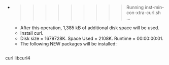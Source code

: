 * >>>>>>>>> Running inst-min-con-xtra-curl.sh ...
  * After this operation, 1,385 kB of additional disk space will be used.
  * Install curl.
  * Disk size = 1679728K. Space Used = 2108K. Runtime = 00:00:00:01.
  * The following NEW packages will be installed:
  ```bash
curl libcurl4
  ```
